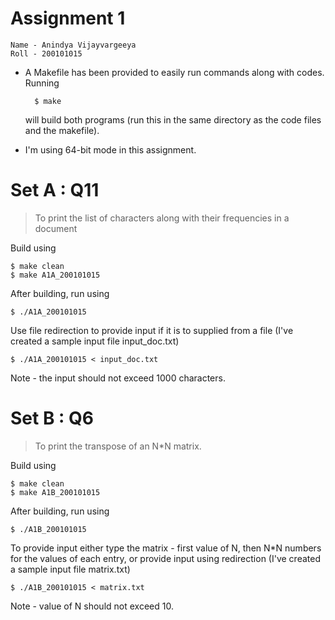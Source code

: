 # Assignment 1

    Name - Anindya Vijayvargeeya
    Roll - 200101015


- A Makefile has been provided to easily run commands along with codes. Running 
  ```
    $ make
  ```
  will build both programs (run this in the same directory as the code files and the makefile).

- I'm using 64-bit mode in this assignment.

# Set A : Q11
> To print the list of characters along with their frequencies in a document


Build using
```
$ make clean
$ make A1A_200101015
```
After building, run using 
```
$ ./A1A_200101015
```
Use file redirection to provide input if it is to supplied from a file (I've created a sample input file input_doc.txt)
```
$ ./A1A_200101015 < input_doc.txt
```
Note - the input should not exceed 1000 characters.

# Set B : Q6
> To print the transpose of an N*N matrix.


Build using 
```
$ make clean
$ make A1B_200101015
```
After building, run using
```
$ ./A1B_200101015
```
To provide input either type the matrix - first value of N, then N*N numbers for the values of each entry, or provide input using redirection (I've created a sample input file matrix.txt)
```
$ ./A1B_200101015 < matrix.txt
```

Note - value of N should not exceed 10.

